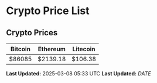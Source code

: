 # Crypto Price List

## Crypto Prices
| Bitcoin | Ethereum | Litecoin |
| ------- | -------- | -------- |
| $86085 | $2139.18 | $106.38 |
**Last Updated:** 2025-03-08 05:33 UTC
**Last Updated:** $DATE$
